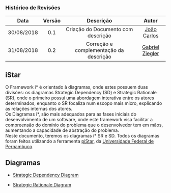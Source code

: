 [João Carlos]: https://github.com/joao4018
[Gabriel Ziegler]: https://github.com/gabrielziegler3

### Histórico de Revisões

| Data       | Versão | Descrição            |         Autor             |
|:----------:|:------:|:--------------------:|:-------------------------:|
| 30/08/2018 | 0.1 | Criação do Documento com descrição  | [João Carlos] |
| 31/08/2018 | 0.2 | Correção e complementação da descrição | [Gabriel Ziegler] |

## iStar

O Framework i* é orientado à diagramas, onde estes possuem duas divisões: os diagramas Strategic Dependency (SD) e Strategic Rationale (SR), onde o primeiro possui uma abordagem interativa entre os atores determinados, enquanto o SR focaliza num escopo mais micro, explicando as relações internas dos atores.<br>
Os Diagramas i*, são mais adequados para as fases iniciais do desenvolvimento de um software, onde este framework visa facilitar a compreensão do domínio do problema que o desenvolvedor tem em mãos, aumentando a capacidade de abstração do problema. <br> Neste documento, teremos os diagramas i* SR e SD. Todos os diagramas foram feitos utilizando a ferramenta [piStar](http://www.cin.ufpe.br/~jhcp/pistar/), da [Universidade Federal de Pernambuco](https://www.ufpe.br/).

## Diagramas

* [Strategic Dependency Diagram](https://github.com/Desenho2018-2/GitPub/blob/master/docs/Strategic-Dependency.md)

* [Strategic Rationale Diagram](https://github.com/Desenho2018-2/GitPub/blob/master/docs/Strategic-Rationale.md)
